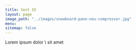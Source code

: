 ```yaml
---
title: test SS
layout: page
image_path: "../images/snowboard-pano-neu-compressor.jpg"
menu:
sitemap: false
---
```


Lorem ipsum dolor \\
sit amet